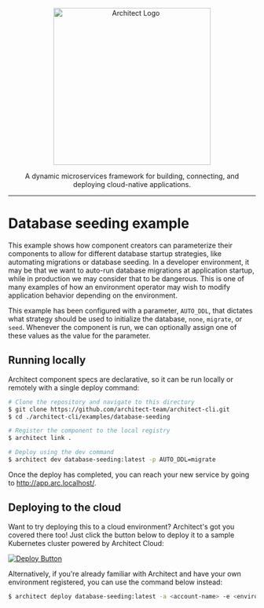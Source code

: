 <p align="center">
  <a href="//architect.io" target="blank"><img src="https://docs.architect.io/img/logo.svg" width="320" alt="Architect Logo" /></a>
</p>

<p align="center">
  A dynamic microservices framework for building, connecting, and deploying cloud-native applications.
</p>

---

# Database seeding example

This example shows how component creators can parameterize their components to allow for different database startup strategies, like automating migrations or database seeding. In a developer environment, it may be that we want to auto-run database migrations at application startup, while in production we may consider that to be dangerous. This is one of many examples of how an environment operator may wish to modify application behavior depending on the environment.

This example has been configured with a parameter, `AUTO_DDL`, that dictates what strategy should be used to initialize the database, `none`, `migrate`, or `seed`. Whenever the component is run, we can optionally assign one of these values as the value for the parameter.

## Running locally

Architect component specs are declarative, so it can be run locally or remotely with a single deploy command:

```sh
# Clone the repository and navigate to this directory
$ git clone https://github.com/architect-team/architect-cli.git
$ cd ./architect-cli/examples/database-seeding

# Register the component to the local registry
$ architect link .

# Deploy using the dev command
$ architect dev database-seeding:latest -p AUTO_DDL=migrate
```

Once the deploy has completed, you can reach your new service by going to http://app.arc.localhost/.

## Deploying to the cloud

Want to try deploying this to a cloud environment? Architect's got you covered there too! Just click the button below to deploy it to a sample Kubernetes cluster powered by Architect Cloud:

[![Deploy Button](https://docs.architect.io/deploy-button.svg)](https://cloud.architect.io/examples/components/database-seeding/deploy?tag=latest&interface=main%3Amain&parameter=AUTO_DDL%3Dmigrate)

Alternatively, if you're already familiar with Architect and have your own environment registered, you can use the command below instead:

```sh
$ architect deploy database-seeding:latest -a <account-name> -e <environment-name> -p AUTO_DDL=migrate
```
